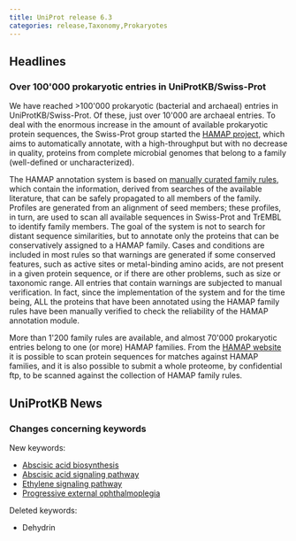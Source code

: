 ```yaml
---
title: UniProt release 6.3
categories: release,Taxonomy,Prokaryotes
---
```


## Headlines

### Over 100'000 prokaryotic entries in UniProtKB/Swiss-Prot

We have reached &gt;100'000 prokaryotic (bacterial and archaeal) entries in UniProtKB/Swiss-Prot. Of these, just over 10'000 are archaeal entries. To deal with the enormous increase in the amount of available prokaryotic protein sequences, the Swiss-Prot group started the [HAMAP project](http://www.expasy.org/sprot/hamap/), which aims to automatically annotate, with a high-throughput but with no decrease in quality, proteins from complete microbial genomes that belong to a family (well-defined or uncharacterized).

The HAMAP annotation system is based on [manually curated family rules](http://www.expasy.org/sprot/hamap/families.html), which contain the information, derived from searches of the available literature, that can be safely propagated to all members of the family. Profiles are generated from an alignment of seed members; these profiles, in turn, are used to scan all available sequences in Swiss-Prot and TrEMBL to identify family members. The goal of the system is not to search for distant sequence similarities, but to annotate only the proteins that can be conservatively assigned to a HAMAP family. Cases and conditions are included in most rules so that warnings are generated if some conserved features, such as active sites or metal-binding amino acids, are not present in a given protein sequence, or if there are other problems, such as size or taxonomic range. All entries that contain warnings are subjected to manual verification. In fact, since the implementation of the system and for the time being, ALL the proteins that have been annotated using the HAMAP family rules have been manually verified to check the reliability of the HAMAP annotation module.

More than 1'200 family rules are available, and almost 70'000 prokaryotic entries belong to one (or more) HAMAP families. From the [HAMAP website](http://www.expasy.org/sprot/hamap/) it is possible to scan protein sequences for matches against HAMAP families, and it is also possible to submit a whole proteome, by confidential ftp, to be scanned against the collection of HAMAP family rules.

  

## UniProtKB News

### Changes concerning keywords

New keywords:

-   [Abscisic acid biosynthesis](http://www.uniprot.org/keywords/KW-0937)
-   [Abscisic acid signaling pathway](http://www.uniprot.org/keywords/KW-0938)
-   [Ethylene signaling pathway](http://www.uniprot.org/keywords/KW-0936)
-   [Progressive external ophthalmoplegia](http://www.uniprot.org/keywords/KW-0935)

Deleted keywords:

-   Dehydrin
